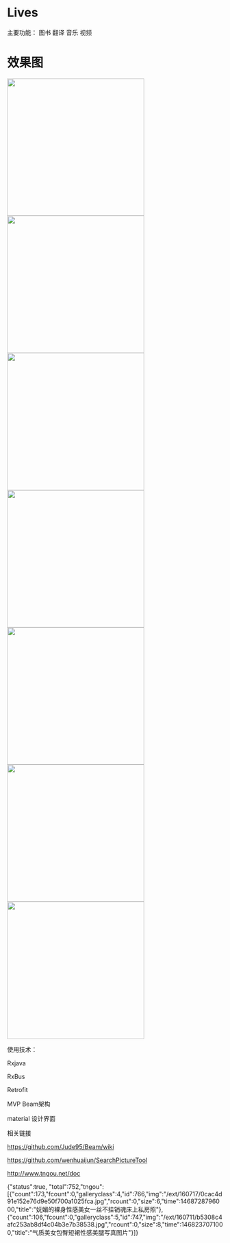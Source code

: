 # Lives
主要功能：
图书
翻译
音乐
视频

# 效果图
<img src="https://github.com/Allyns/Lives/blob/master/img/54F171BC28ED5C6A4AEC296B3FCF19E1.png" width="320" />
<img src="https://github.com/Allyns/Lives/blob/master/img/71C85EC481B47886E842013DE4BC677B.png" width="320" />
<img src="https://github.com/Allyns/Lives/blob/master/img/7477E4DAAF2AB3AEB408BB7E21EAA9A9.png" width="320" />
<img src="https://github.com/Allyns/Lives/blob/master/img/7505C39DFA9E3C54B6272A749CDA5125.png" width="320" />
<img src="https://github.com/Allyns/Lives/blob/master/img/92A2B8D2C1878D9FBCBC2C0BCBFE45BE.png" width="320" />
<img src="https://github.com/Allyns/Lives/blob/master/img/98AE2857147B9DC2A130B9C821D6E601.png" width="320" />
<img src="https://github.com/Allyns/Lives/blob/master/img/C7075614E4A7DD3AD34F62426A557E9B.png" width="320" />


使用技术：

Rxjava

RxBus

Retrofit

MVP Beam架构

material 设计界面

相关链接


https://github.com/Jude95/Beam/wiki


https://github.com/wenhuaijun/SearchPictureTool

http://www.tngou.net/doc


{"status":true, "total":752,"tngou":[{"count":173,"fcount":0,"galleryclass":4,"id":766,"img":"/ext/160717/0cac4d91e152e76d9e50f700a1025fca.jpg","rcount":0,"size":6,"time":1468728796000,"title":"妩媚的裸身性感美女一丝不挂销魂床上私房照"},{"count":106,"fcount":0,"galleryclass":5,"id":747,"img":"/ext/160711/b5308c4afc253ab8df4c04b3e7b38538.jpg","rcount":0,"size":8,"time":1468237071000,"title":"气质美女包臀短裙性感美腿写真图片"}]}
